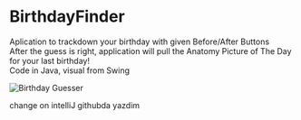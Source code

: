 # BirthdayFinder

Aplication to trackdown your birthday with given Before/After Buttons  
After the guess is right, application will pull the Anatomy Picture of The Day for your last birthday!  
Code in Java, visual from Swing

![Birthday Guesser](https://user-images.githubusercontent.com/104592697/165833057-628af3cc-463c-446f-9003-faac489bbe46.png)

change on intelliJ
githubda yazdim
